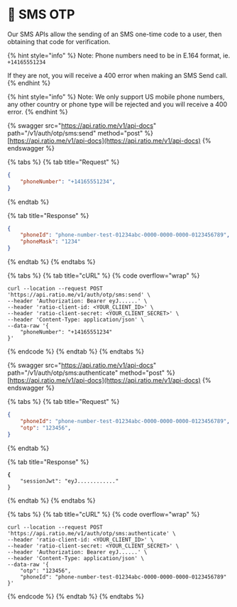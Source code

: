 # 📲 SMS OTP

Our SMS APIs allow the sending of an SMS one-time code to a user, then obtaining that code for verification.

{% hint style="info" %}
Note: Phone numbers need to be in E.164 format, ie. `+14165551234`

If they are not, you will receive a 400 error when making an SMS Send call.
{% endhint %}

{% hint style="info" %}
Note: We only support US mobile phone numbers, any other country or phone type will be rejected and you will receive a 400 error.
{% endhint %}

{% swagger src="https://api.ratio.me/v1/api-docs" path="/v1/auth/otp/sms:send" method="post" %}
[https://api.ratio.me/v1/api-docs](https://api.ratio.me/v1/api-docs)
{% endswagger %}

{% tabs %}
{% tab title="Request" %}
```json
{
    "phoneNumber": "+14165551234",
}
```
{% endtab %}

{% tab title="Response" %}
```json
{
    "phoneId": "phone-number-test-01234abc-0000-0000-0000-0123456789",
    "phoneMask": "1234"
}
```
{% endtab %}
{% endtabs %}

{% tabs %}
{% tab title="cURL" %}
{% code overflow="wrap" %}
```shell
curl --location --request POST 'https://api.ratio.me/v1/auth/otp/sms:send' \
--header 'Authorization: Bearer eyJ......' \
--header 'ratio-client-id: <YOUR_CLIENT_ID>' \
--header 'ratio-client-secret: <YOUR_CLIENT_SECRET>' \
--header 'Content-Type: application/json' \
--data-raw '{
    "phoneNumber": "+14165551234"
}'
```
{% endcode %}
{% endtab %}
{% endtabs %}

{% swagger src="https://api.ratio.me/v1/api-docs" path="/v1/auth/otp/sms:authenticate" method="post" %}
[https://api.ratio.me/v1/api-docs](https://api.ratio.me/v1/api-docs)
{% endswagger %}

{% tabs %}
{% tab title="Request" %}
```json
{
    "phoneId": "phone-number-test-01234abc-0000-0000-0000-0123456789",
    "otp": "123456",
}
```
{% endtab %}

{% tab title="Response" %}
<pre class="language-json"><code class="lang-json"><strong>{
</strong>    "sessionJwt": "eyJ............"
}
</code></pre>
{% endtab %}
{% endtabs %}

{% tabs %}
{% tab title="cURL" %}
{% code overflow="wrap" %}
```shell
curl --location --request POST 'https://api.ratio.me/v1/auth/otp/sms:authenticate' \
--header 'ratio-client-id: <YOUR_CLIENT_ID>' \
--header 'ratio-client-secret: <YOUR_CLIENT_SECRET>' \
--header 'Authorization: Bearer eyJ......' \
--header 'Content-Type: application/json' \
--data-raw '{
    "otp": "123456",
    "phoneId": "phone-number-test-01234abc-0000-0000-0000-0123456789"
}'
```
{% endcode %}
{% endtab %}
{% endtabs %}

